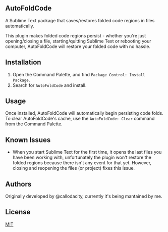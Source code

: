 ## AutoFoldCode
A Sublime Text package that saves/restores folded code regions in files automatically.

This plugin makes folded code regions persist - whether you're just opening/closing a file, starting/quitting Sublime Text or rebooting your computer, AutoFoldCode will restore your folded code with no hassle.

## Installation
1. Open the Command Palette, and find `Package Control: Install Package`.
2. Search for `AutoFoldCode` and install.

## Usage
Once installed, AutoFoldCode will automatically begin persisting code folds. To clear AutoFoldCode's cache, use the `AutoFoldCode: Clear` command from the Command Palette.

## Known Issues
- When you start Sublime Text for the first time, it opens the last files you have been working with, unfortunately the plugin won't restore the folded regions because there isn't any event for that yet. However, closing and reopening the files (or project) fixes this issue.

## Authors
Originally developed by @callodacity, currently it's being mantained by me.

## License
[MIT](./LICENSE)
